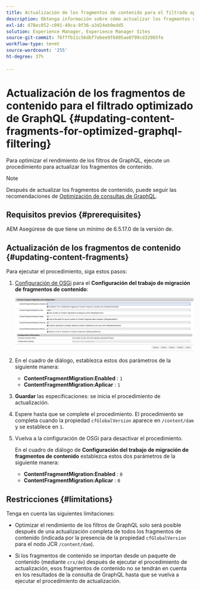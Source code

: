 ```yaml
---
title: Actualización de los fragmentos de contenido para el filtrado optimizado de GraphQL
description: Obtenga información sobre cómo actualizar los fragmentos de contenido para el filtrado optimizado de GraphQL en Adobe Experience Manager para la entrega de contenido sin encabezado.
exl-id: d78ec052-c091-49ca-9f36-a3d24eb9edd5
solution: Experience Manager, Experience Manager Sites
source-git-commit: 76fffb11c56dbf7ebee9f6805ae0799cd32985fe
workflow-type: tm+mt
source-wordcount: '255'
ht-degree: 37%

---
```


# Actualización de los fragmentos de contenido para el filtrado optimizado de GraphQL {#updating-content-fragments-for-optimized-graphql-filtering}

Para optimizar el rendimiento de los filtros de GraphQL, ejecute un procedimiento para actualizar los fragmentos de contenido.

>[!NOTE]
>
>Después de actualizar los fragmentos de contenido, puede seguir las recomendaciones de [Optimización de consultas de GraphQL](/help/sites-developing/headless/graphql-api/graphql-optimization.md).

## Requisitos previos {#prerequisites}

AEM Asegúrese de que tiene un mínimo de 6.5.17.0 de la versión de.

## Actualización de los fragmentos de contenido {#updating-content-fragments}

Para ejecutar el procedimiento, siga estos pasos:

1. [Configuración de OSGi](/help/sites-deploying/configuring-osgi.md) para el **Configuración del trabajo de migración de fragmentos de contenido**:

   ![Configuración del trabajo de migración de fragmentos de contenido OSGi](assets/cfm-graphql-update-01.png "Configuración del trabajo de migración de fragmentos de contenido OSGi")

1. En el cuadro de diálogo, establezca estos dos parámetros de la siguiente manera:

   * **ContentFragmentMigration:Enabled** : `1`
   * **ContentFragmentMigration:Aplicar** : `1`

1. **Guardar** las especificaciones: se inicia el procedimiento de actualización.

1. Espere hasta que se complete el procedimiento. El procedimiento se completa cuando la propiedad `cfGlobalVersion` aparece en `/content/dam` y se establece en `1`.

1. Vuelva a la configuración de OSGi para desactivar el procedimiento.

   En el cuadro de diálogo de **Configuración del trabajo de migración de fragmentos de contenido** establezca estos dos parámetros de la siguiente manera:

   * **ContentFragmentMigration:Enabled** : `0`
   * **ContentFragmentMigration:Aplicar** : `0`

## Restricciones {#limitations}

Tenga en cuenta las siguientes limitaciones:

* Optimizar el rendimiento de los filtros de GraphQL solo será posible después de una actualización completa de todos los fragmentos de contenido (indicada por la presencia de la propiedad `cfGlobalVersion` para el nodo JCR `/content/dam`).

* Si los fragmentos de contenido se importan desde un paquete de contenido (mediante `crx/de`) después de ejecutar el procedimiento de actualización, esos fragmentos de contenido no se tendrán en cuenta en los resultados de la consulta de GraphQL hasta que se vuelva a ejecutar el procedimiento de actualización.
